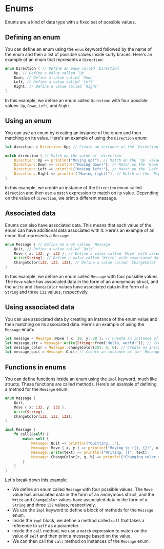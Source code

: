 # Enums
Enums are a kind of data type with a fixed set of possible values.

## Defining an enum
You can define an enum using the `enum` keyword followed by the name of the enum and then a list of possible values inside curly braces. Here's an example of an enum that represents a `Direction`:
```rust
enum Direction { // Define an enum called `Direction`
    Up, // Define a value called `Up`
    Down, // Define a value called `Down`
    Left, // Define a value called `Left`
    Right, // Define a value called `Right`
}
```

In this example, we define an enum called `Direction` with four possible values: `Up`, `Down`, `Left`, and `Right`.

## Using an enum
You can use an enum by creating an instance of the enum and then matching on its value. Here's an example of using the `Direction` enum:
```rust
let direction = Direction::Up; // Create an instance of the `Direction` enum

match direction { // Match on the value of `direction`
    Direction::Up => println!("Moving up!"), // Match on the `Up` value
    Direction::Down => println!("Moving down!"), // Match on the `Down` value
    Direction::Left => println!("Moving left!"), // Match on the `Left` value
    Direction::Right => println!("Moving right!"), // Match on the `Right` value
}
```

In this example, we create an instance of the `Direction` enum called `direction` and then use a `match` expression to match on its value. Depending on the value of `direction`, we print a different message.

## Associated data
Enums can also have associated data. This means that each value of the enum can have additional data associated with it. Here's an example of an enum that represents a `Message`:
```rust
enum Message { // Define an enum called `Message`
    Quit, // Define a value called `Quit`
    Move { x: i32, y: i32 }, // Define a value called `Move` with associated data
    Write(String), // Define a value called `Write` with associated data
    ChangeColor(i32, i32, i32), // Define a value called `ChangeColor` with associated data
}
```

In this example, we define an enum called `Message` with four possible values. The `Move` value has associated data in the form of an anonymous struct, and the `Write` and `ChangeColor` values have associated data in the form of a `String` and three `i32` values, respectively.

## Using associated data
You can use associated data by creating an instance of the enum value and then matching on its associated data. Here's an example of using the `Message` enum:
```rust
let message = Message::Move { x: 10, y: 20 }; // Create an instance of the `Message` enum with associated data
let message_str = Message::Write(String::from("Hello, world!")); // Create an instance of the `Message` enum with associated data
let message_color = Message::ChangeColor(255, 0, 0); // Create an instance of the `Message` enum with associated data
let message_quit = Message::Quit; // Create an instance of the `Message` enum without associated data
```
## Functions in enums
You can define functions inside an enum using the `impl` keyword, much like structs. These functions are called methods. Here's an example of defining a method for the `Message` enum:
```rust
enum Message {
    Quit,
    Move { x: i32, y: i32 },
    Write(String),
    ChangeColor(i32, i32, i32),
}

impl Message {
    fn call(&self) {
        match self {
            Message::Quit => println!("Quitting..."),
            Message::Move { x, y } => println!("Moving to ({}, {})", x, y),
            Message::Write(text) => println!("Writing: {}", text),
            Message::ChangeColor(r, g, b) => println!("Changing color to ({}, {}, {})", r, g, b),
        }
    }
}
```
Let's break down this example:
- We define an enum called `Message` with four possible values. The `Move` value has associated data in the form of an anonymous struct, and the `Write` and `ChangeColor` values have associated data in the form of a `String` and three `i32` values, respectively.
- We use the `impl` keyword to define a block of methods for the `Message` enum.
- Inside the `impl` block, we define a method called `call` that takes a reference to `self` as a parameter.
- Inside the `call` method, we use a `match` expression to match on the value of `self` and then print a message based on the value.
- We can then call the `call` method on instances of the `Message` enum.
